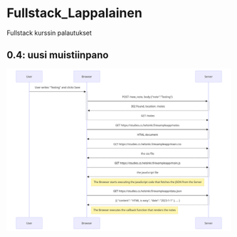 # Fullstack_Lappalainen
Fullstack kurssin palautukset

## 0.4: uusi muistiinpano
![](0.4_uusi_muistiinpano.png)
